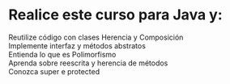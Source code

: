 # Realice este curso para Java y:

Reutilize código con clases Herencia y Composición<br />
Implemente interfaz y métodos abstratos<br />
Entienda lo que es Polimorfismo<br />
Aprenda sobre reescrita y herencia de métodos<br />
Conozca super e protected<br />